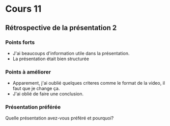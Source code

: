 # Cours 11
## Rétrospective de la présentation 2

### Points forts
- J'ai beaucoups d'information utile dans la présentation.
- La présentation était bien structurée

### Points à améliorer
- Apparement, j'ai oublié quelques criteres comme le format de la video, il faut que je change ça.
- J'ai oblié de faire une conclusion.

### Présentation préférée
Quelle présentation avez-vous préféré et pourquoi? 
